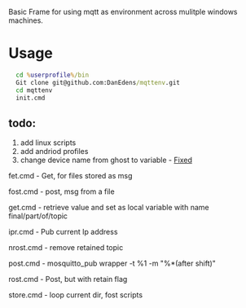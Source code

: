 Basic Frame for using mqtt as environment across mulitple windows machines.  

# Usage  
```cmd
  cd %userprofile%/bin  
  Git clone git@github.com:DanEdens/mqttenv.git  
  cd mqttenv
  init.cmd
```
 
## todo:  
1. add linux scripts  
2. add andriod profiles  
3. change device name from ghost to variable - [Fixed](https://github.com/DanEdens/mqttenv/commit/7d4d165cc676eb14f93bee579ab2b1f1399a9369)
  
fet.cmd - Get, for files stored as msg  

fost.cmd - post, msg from a file  

get.cmd - retrieve value and set as local variable with name final/part/of/topic  

ipr.cmd - Pub current Ip address  

nrost.cmd - remove retained topic  

post.cmd - mosquitto_pub wrapper -t %1 -m "%*(after shift)"  

rost.cmd - Post, but with retain flag  

store.cmd - loop current dir, fost scripts 
